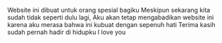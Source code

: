 Website ini dibuat untuk orang spesial bagiku
Meskipun sekarang kita sudah tidak seperti dulu lagi,
Aku akan tetap mengabadikan website ini karena aku merasa bahwa ini kubuat dengan sepenuh hati
Terima kasih sudah pernah hadir di hidupku
I love you
